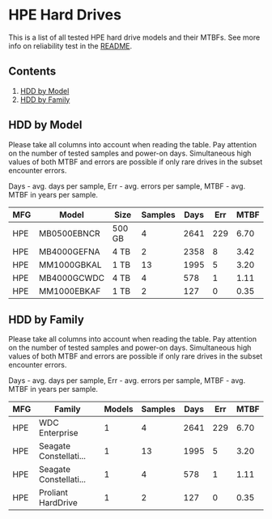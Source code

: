HPE Hard Drives
===============

This is a list of all tested HPE hard drive models and their MTBFs. See more
info on reliability test in the [README](https://github.com/linuxhw/SMART).

Contents
--------

1. [ HDD by Model  ](#hdd-by-model)
2. [ HDD by Family ](#hdd-by-family)

HDD by Model
------------

Please take all columns into account when reading the table. Pay attention on the
number of tested samples and power-on days. Simultaneous high values of both MTBF
and errors are possible if only rare drives in the subset encounter errors.

Days - avg. days per sample,
Err  - avg. errors per sample,
MTBF - avg. MTBF in years per sample.

| MFG       | Model              | Size   | Samples | Days  | Err   | MTBF |
|-----------|--------------------|--------|---------|-------|-------|------|
| HPE       | MB0500EBNCR        | 500 GB | 4       | 2641  | 229   | 6.70   |
| HPE       | MB4000GEFNA        | 4 TB   | 2       | 2358  | 8     | 3.42   |
| HPE       | MM1000GBKAL        | 1 TB   | 13      | 1995  | 5     | 3.20   |
| HPE       | MB4000GCWDC        | 4 TB   | 4       | 578   | 1     | 1.11   |
| HPE       | MM1000EBKAF        | 1 TB   | 2       | 127   | 0     | 0.35   |

HDD by Family
-------------

Please take all columns into account when reading the table. Pay attention on the
number of tested samples and power-on days. Simultaneous high values of both MTBF
and errors are possible if only rare drives in the subset encounter errors.

Days - avg. days per sample,
Err  - avg. errors per sample,
MTBF - avg. MTBF in years per sample.

| MFG       | Family                 | Models | Samples | Days  | Err   | MTBF |
|-----------|------------------------|--------|---------|-------|-------|------|
| HPE       | WDC Enterprise         | 1      | 4       | 2641  | 229   | 6.70   |
| HPE       | Seagate Constellati... | 1      | 13      | 1995  | 5     | 3.20   |
| HPE       | Seagate Constellati... | 1      | 4       | 578   | 1     | 1.11   |
| HPE       | Proliant HardDrive     | 1      | 2       | 127   | 0     | 0.35   |

